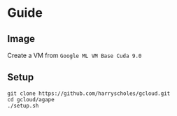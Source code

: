 # Guide

## Image
Create a VM from `Google ML VM Base Cuda 9.0`

## Setup
```
git clone https://github.com/harryscholes/gcloud.git
cd gcloud/agape
./setup.sh
```
